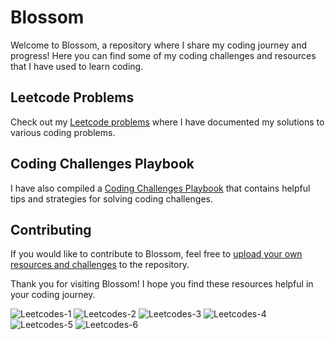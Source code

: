 # Blossom

Welcome to Blossom, a repository where I share my coding journey and progress! Here you can find some of my coding challenges and resources that I have used to learn coding.

## Leetcode Problems

Check out my [Leetcode problems](https://github.com/JosephBorodach/Blossom/blob/main/Leetcodes.pdf) where I have documented my solutions to various coding problems.

## Coding Challenges Playbook

I have also compiled a [Coding Challenges Playbook](https://github.com/JosephBorodach/Blossom/blob/main/Coding.Challenges.Playbook.pdf) that contains helpful tips and strategies for solving coding challenges.

## Contributing

If you would like to contribute to Blossom, feel free to [upload your own resources and challenges](https://github.com/JosephBorodach/Blossom/upload) to the repository.

Thank you for visiting Blossom! I hope you find these resources helpful in your coding journey.

![Leetcodes-1](https://user-images.githubusercontent.com/95253429/235379326-91101c6a-d187-49e8-b2c0-47ba8d3a7cd4.jpg)
![Leetcodes-2](https://user-images.githubusercontent.com/95253429/235379327-c1834404-6af2-419c-a6b2-2b718260143d.jpg)
![Leetcodes-3](https://user-images.githubusercontent.com/95253429/235379330-a95b7b30-b0f0-4c99-ad1d-13b8dcf05b42.jpg)
![Leetcodes-4](https://user-images.githubusercontent.com/95253429/235379332-75170d4a-fa67-4f03-80d9-f864d0055573.jpg)
![Leetcodes-5](https://user-images.githubusercontent.com/95253429/235379336-dda53f8e-4cb0-43b5-8e84-da4f888c3c2f.jpg)
![Leetcodes-6](https://user-images.githubusercontent.com/95253429/235379339-af1ea2cd-50a8-4880-ab5b-537485023b05.jpg)
